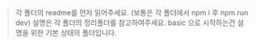 > 각 폴더의 readme를 먼저 읽어주세요. (보통은 각 폴더에서 npm i 후 npm run dev)
> 설명은 각 폴더의 정리폴더를 참고하여주세요.
> basic 으로 시작하는건 설명을 위한 기본 상태의 폴더입니다.
